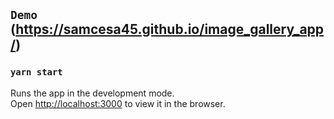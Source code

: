 ## `Demo ` (https://samcesa45.github.io/image_gallery_app/)

### `yarn start`

Runs the app in the development mode.\
Open [http://localhost:3000](http://localhost:3000) to view it in the browser.




